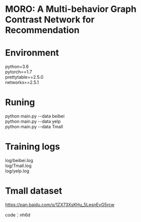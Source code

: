 # MORO: A Multi-behavior Graph Contrast Network for Recommendation

# Environment
python=3.6  
pytorch==1.7  
prettytable==2.5.0  
networkx==2.5.1  


# Runing 

python main.py --data beibei  
python main.py --data yelp  
python main.py --data Tmall  


# Training logs
log/beibei.log  
log/Tmall.log  
log/yelp.log  

# Tmall dataset
https://pan.baidu.com/s/1ZX73XsKHu_5LesnEvG5rcw   

code：nh6d

